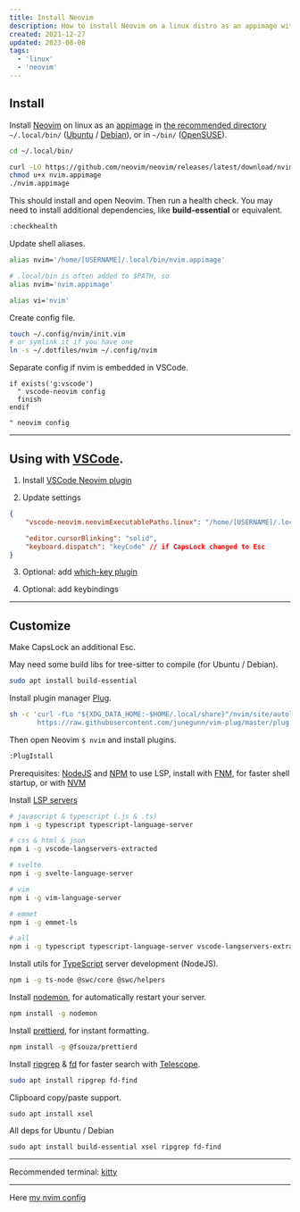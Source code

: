 ```yaml
---
title: Install Neovim
description: How to install Neovim on a linux distro as an appimage with minimal configuration
created: 2021-12-27
updated: 2023-08-08
tags:
  - 'linux'
  - 'neovim'
---
```


## Install

Install [Neovim](https://neovim.io/) on linux as an [appimage](https://appimage.org/) in [the recommended directory](https://docs.appimage.org/user-guide/faq.html#question-where-do-i-store-my-appimages)
`~/.local/bin/` ([Ubuntu](https://ubuntu.com/) / [Debian](https://www.debian.org/)), or in `~/bin/` ([OpenSUSE](https://www.opensuse.org/)).

```bash
cd ~/.local/bin/

curl -LO https://github.com/neovim/neovim/releases/latest/download/nvim.appimage
chmod u+x nvim.appimage
./nvim.appimage
```

This should install and open Neovim. Then run a health check. You may need to install additional dependencies, like **build-essential** or equivalent.

```bash
:checkhealth
```

Update shell aliases.

```bash
alias nvim='/home/[USERNAME]/.local/bin/nvim.appimage'

# .local/bin is often added to $PATH, so
alias nvim='nvim.appimage'

alias vi='nvim'
```

Create config file.

```bash
touch ~/.config/nvim/init.vim
# or symlink it if you have one
ln -s ~/.dotfiles/nvim ~/.config/nvim
```

Separate config if nvim is embedded in VSCode.

```vim
if exists('g:vscode')
  " vscode-neovim config
  finish
endif

" neovim config
```

---

## Using with [VSCode](https://code.visualstudio.com/).

1. Install [VSCode Neovim plugin](https://marketplace.visualstudio.com/items?itemName=asvetliakov.vscode-neovim)

2. Update settings

```json
{
	"vscode-neovim.neovimExecutablePaths.linux": "/home/[USERNAME]/.local/bin/nvim.appimage",

	"editor.cursorBlinking": "solid",
	"keyboard.dispatch": "keyCode" // if CapsLock changed to Esc
}
```

3. Optional: add [which-key plugin](https://marketplace.visualstudio.com/items?itemName=VSpaceCode.whichkey)

4. Optional: add keybindings

---

## Customize

Make CapsLock an additional Esc.

May need some build libs for tree-sitter to compile (for Ubuntu / Debian).

```bash
sudo apt install build-essential
```

Install plugin manager [Plug](https://github.com/junegunn/vim-plug).

```bash
sh -c 'curl -fLo "${XDG_DATA_HOME:-$HOME/.local/share}"/nvim/site/autoload/plug.vim --create-dirs \
       https://raw.githubusercontent.com/junegunn/vim-plug/master/plug.vim'
```

Then open Neovim `$ nvim` and install plugins.

```bash
:PlugIstall
```

Prerequisites: [NodeJS](https://nodejs.org/en) and [NPM](https://www.npmjs.com/) to use LSP, install with [FNM](https://github.com/Schniz/fnm), for faster shell startup, or with [NVM](https://github.com/nvm-sh/nvm)

Install [LSP servers](https://github.com/neovim/nvim-lspconfig/blob/master/doc/server_configurations.md)

```bash
# javascript & typescript (.js & .ts)
npm i -g typescript typescript-language-server

# css & html & json
npm i -g vscode-langservers-extracted

# svelte
npm i -g svelte-language-server

# vim
npm i -g vim-language-server

# emmet
npm i -g emmet-ls

# all
npm i -g typescript typescript-language-server vscode-langservers-extracted svelte-language-server vim-language-server emmet-ls
```

Install utils for [TypeScript](https://www.typescriptlang.org/) server development (NodeJS).

```bash
npm i -g ts-node @swc/core @swc/helpers
```

Install [nodemon](https://github.com/remy/nodemon/), for automatically restart your server.

```bash
npm install -g nodemon
```

Install [prettierd](https://github.com/fsouza/prettierd), for instant formatting.

```bash
npm install -g @fsouza/prettierd
```

Install [ripgrep](https://github.com/BurntSushi/ripgrep) & [fd](https://github.com/sharkdp/fd) for faster search with [Telescope](https://github.com/nvim-telescope/telescope.nvim).

```bash
sudo apt install ripgrep fd-find
```

Clipboard copy/paste support.

```shell
sudo apt install xsel
```

All deps for Ubuntu / Debian

```shell
sudo apt install build-essential xsel ripgrep fd-find
```

---

Recommended terminal: [kitty](https://sw.kovidgoyal.net/kitty/binary/)

---

Here [my nvim config](https://github.com/diogenesofweb/dotfiles/tree/main/nvim)
